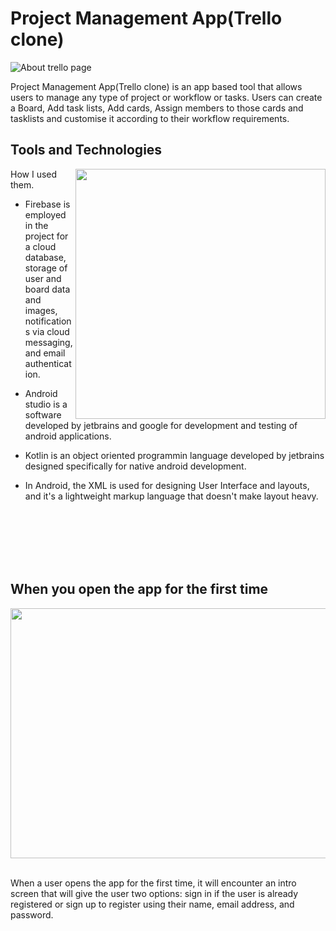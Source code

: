 # Project Management App(Trello clone)

![About trello page](https://github.com/Heatburst0/Trello/assets/91200862/f4864caf-1800-4893-8cc5-c9ce66b3a88c)


Project Management App(Trello clone) is an app based tool that allows users to manage any type of project or workflow or tasks. Users can create a Board, Add task lists, Add cards, Assign members to those cards and tasklists and customise it according to their workflow requirements.
## Tools and Technologies


<img align="right" src="https://github.com/Heatburst0/Trello/assets/91200862/a5e6b64b-f7ed-4ac2-88ab-219df8b0f571" width="400" height="400">

How I used them.

- Firebase is employed in the project for a cloud database, storage of user and board data and images, notifications via cloud messaging, and email authentication.

- Android studio is a software developed by jetbrains and google for development and testing of android applications.
- Kotlin is an object oriented programmin language developed by jetbrains designed specifically for native android development.
-  In Android, the XML is used for designing User Interface and layouts, and it's a lightweight markup language that doesn't make layout heavy.


<br />
<br />
<br />
<br />
<br />


## When you open the app for the first time

<img src="https://github.com/Heatburst0/Trello/assets/91200862/46428028-e294-4256-8c34-fa8a351a6b03" width="700" height="400">
<br />
<br />

When a user opens the app for the first time, it will encounter an intro screen that will give the user two options: sign in if the user is already registered or sign up to register using their name, email address, and password.
